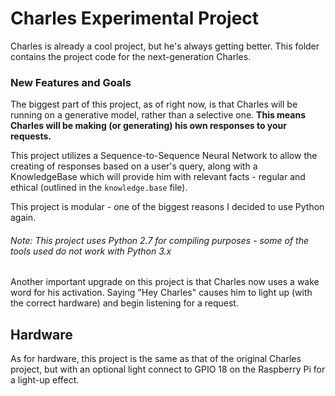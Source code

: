 # Charles Experimental Project
Charles is already a cool project, but he's always getting better. This folder contains the project code for the next-generation Charles.

### New Features and Goals
The biggest part of this project, as of right now, is that Charles will be running on a generative model, rather than a selective one. 
**This means Charles will be making (or generating) his own responses to your requests.**

This project utilizes a Sequence-to-Sequence Neural Network to allow the creating of responses based on a user's query, along with a KnowledgeBase which will provide him with relevant facts - regular and ethical (outlined in the `knowledge.base` file).

This project is modular - one of the biggest reasons I decided to use Python again.

###### Note: This project uses Python 2.7 for compiling purposes - some of the tools used do not work with Python 3.x

Another important upgrade on this project is that Charles now uses a wake word for his activation. Saying "Hey Charles" causes him to light up (with the correct hardware) and begin listening for a request.

## Hardware
As for hardware, this project is the same as that of the original Charles project, but with an optional light connect to GPIO 18 on the Raspberry Pi for a light-up effect.

